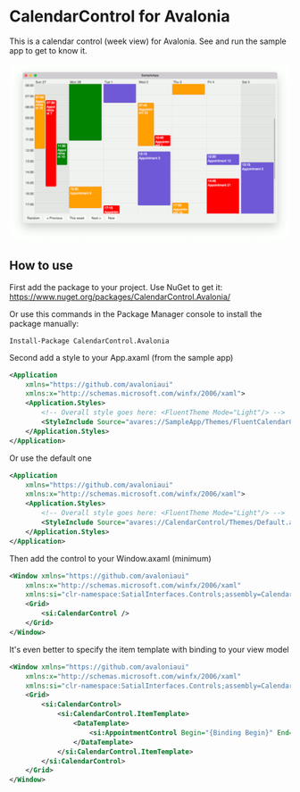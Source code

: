 # CalendarControl for Avalonia

This is a calendar control (week view) for Avalonia. See and run the sample app to get to know it.

![CalendarControl screenshot](/Images/CalendarControl.png)

## How to use

First add the package to your project. Use NuGet to get it: https://www.nuget.org/packages/CalendarControl.Avalonia/

Or use this commands in the Package Manager console to install the package manually:
```
Install-Package CalendarControl.Avalonia
```

Second add a style to your App.axaml (from the sample app)

````Xml
<Application
    xmlns="https://github.com/avaloniaui"
    xmlns:x="http://schemas.microsoft.com/winfx/2006/xaml">
    <Application.Styles>
        <!-- Overall style goes here: <FluentTheme Mode="Light"/> -->
        <StyleInclude Source="avares://SampleApp/Themes/FluentCalendarControl.axaml" />
    </Application.Styles>
</Application>
````

Or use the default one

````Xml
<Application
    xmlns="https://github.com/avaloniaui"
    xmlns:x="http://schemas.microsoft.com/winfx/2006/xaml">
    <Application.Styles>
        <!-- Overall style goes here: <FluentTheme Mode="Light"/> -->
        <StyleInclude Source="avares://CalendarControl/Themes/Default.axaml" />
    </Application.Styles>
</Application>
````

Then add the control to your Window.axaml (minimum)

````Xml
<Window xmlns="https://github.com/avaloniaui"
    xmlns:x="http://schemas.microsoft.com/winfx/2006/xaml"
    xmlns:si="clr-namespace:SatialInterfaces.Controls;assembly=CalendarControl">
    <Grid>
        <si:CalendarControl />
    </Grid>
</Window>
````

It's even better to specify the item template with binding to your view model

````Xml
<Window xmlns="https://github.com/avaloniaui"
    xmlns:x="http://schemas.microsoft.com/winfx/2006/xaml"
    xmlns:si="clr-namespace:SatialInterfaces.Controls;assembly=CalendarControl">
    <Grid>
        <si:CalendarControl>
            <si:CalendarControl.ItemTemplate>
                <DataTemplate>
                    <si:AppointmentControl Begin="{Binding Begin}" End="{Binding End}" Text="{Binding Text}" />
                </DataTemplate>
            </si:CalendarControl.ItemTemplate>
        </si:CalendarControl>
    </Grid>
</Window>
````
